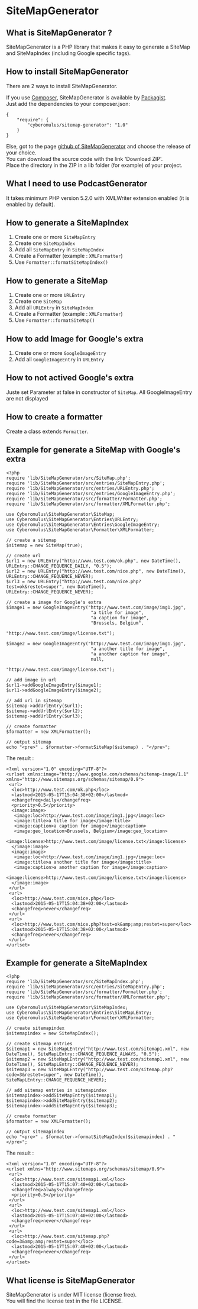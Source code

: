 # SiteMapGenerator

## What is SiteMapGenerator ? 
SiteMapGenerator is a PHP library that makes it easy to generate a SiteMap and SiteMapIndex (including Google specific tags).

## How to install SiteMapGenerator
There are 2 ways to install SiteMapGenerator.

If you use [Composer](https://getcomposer.org/), SiteMapGenerator is available by [Packagist](https://packagist.org).  
Just add the dependencies to your composer.json:  
	
	{
		"require": {
            "cyberomulus/sitemap-generator": "1.0"
        }
    }
	
Else, got to the page [github of SiteMapGenerator](https://github.com/cyberomulus/SiteMapGenerator) and choose the release of your choice.  
You can download the source code with the link 'Download ZIP'.  
Place the directory in the ZIP in a lib folder (for example) of your project.

## What I need to use PodcastGenerator

It takes minimum PHP version 5.2.0 with XMLWriter extension enabled (it is enabled by default).

## How to generate a SiteMapIndex

1. Create one or more `SiteMapEntry`
2. Create one `SiteMapIndex`
3. Add all `SiteMapEntry` in `SiteMapIndex`
4. Create a Formatter (example : `XMLFormatter`)
5. Use `Formatter::formatSiteMapIndex()`

## How to generate a SiteMap

1. Create one or more `URLEntry`
2. Create one `SiteMap`
3. Add all `URLEntry` in `SiteMapIndex`
4. Create a Formatter (example : `XMLFormatter`)
5. Use `Formatter::formatSiteMap()`

## How to add Image for Google's extra

1. Create one or more `GoogleImageEntry`
2. Add all `GoogleImageEntry` in `URLEntry`

## How to not actived Google's extra

Juste set Parameter at false in constructor of `SiteMap`.
All GoogleImageEntry are not displayed

## How to create a formatter

Create a class extends `Formatter`.


## Example for generate a SiteMap with Google's extra

	<?php
	require 'lib/SiteMapGenerator/src/SiteMap.php';
	require 'lib/SiteMapGenerator/src/entries/SiteMapEntry.php';
	require 'lib/SiteMapGenerator/src/entries/URLEntry.php';
	require 'lib/SiteMapGenerator/src/entries/GoogleImageEntry.php';
	require 'lib/SiteMapGenerator/src/formatter/Formatter.php';
	require 'lib/SiteMapGenerator/src/formatter/XMLFormatter.php';
	
	use Cyberomulus\SiteMapGenerator\SiteMap;
	use Cyberomulus\SiteMapGenerator\Entries\URLEntry;
	use Cyberomulus\SiteMapGenerator\Entries\GoogleImageEntry;
	use Cyberomulus\SiteMapGenerator\Formatter\XMLFormatter;
	
	// create a sitemap
	$sitemap = new SiteMap(true);
	
	// create url
	$url1 = new URLEntry("http://www.test.com/ok.php", new DateTime(), URLEntry::CHANGE_FEQUENCE_DAILY, "0.5");
	$url2 = new URLEntry("http://www.test.com/nice.php", new DateTime(), URLEntry::CHANGE_FEQUENCE_NEVER);
	$url3 = new URLEntry("http://www.test.com/nice.php?test=ok&restet=super", new DateTime(), URLEntry::CHANGE_FEQUENCE_NEVER);
	
	// create a image for Google's extra
	$image1 = new GoogleImageEntry("http://www.test.com/image/img1.jpg", 
									"a title for image", 
									"a caption for image", 
									"Brussels, Belgium", 
									"http://www.test.com/image/license.txt");
	
	$image2 = new GoogleImageEntry("http://www.test.com/image/img1.jpg",
									"a another title for image",
									"a another caption for image",
									null,
									"http://www.test.com/image/license.txt");
	
	// add image in url
	$url1->addGoogleImageEntry($image1);
	$url1->addGoogleImageEntry($image2);
	
	// add url in sitemap
	$sitemap->addUrlEntry($url1);
	$sitemap->addUrlEntry($url2);
	$sitemap->addUrlEntry($url3);
	
	// create formatter
	$formatter = new XMLFormatter();
	
	// output sitemap
	echo "<pre>" . $formatter->formatSiteMap($sitemap) . "</pre>";

The result :
	
	<?xml version="1.0" encoding="UTF-8"?>
	<urlset xmlns:image="http://www.google.com/schemas/sitemap-image/1.1" xmlns="http://www.sitemaps.org/schemas/sitemap/0.9">
	 <url>
	  <loc>http://www.test.com/ok.php</loc>
	  <lastmod>2015-05-17T15:04:38+02:00</lastmod>
	  <changefreq>daily</changefreq>
	  <priority>0.5</priority>
	  <image:image>
	   <image:loc>http://www.test.com/image/img1.jpg</image:loc>
	   <image:title>a title for image</image:title>
	   <image:caption>a caption for image</image:caption>
	   <image:geo_location>Brussels, Belgium</image:geo_location>
	   <image:license>http://www.test.com/image/license.txt</image:license>
	  </image:image>
	  <image:image>
	   <image:loc>http://www.test.com/image/img1.jpg</image:loc>
	   <image:title>a another title for image</image:title>
	   <image:caption>a another caption for image</image:caption>
	   <image:license>http://www.test.com/image/license.txt</image:license>
	  </image:image>
	 </url>
	 <url>
	  <loc>http://www.test.com/nice.php</loc>
	  <lastmod>2015-05-17T15:04:38+02:00</lastmod>
	  <changefreq>never</changefreq>
	 </url>
	 <url>
	  <loc>http://www.test.com/nice.php?test=ok&amp;amp;restet=super</loc>
	  <lastmod>2015-05-17T15:04:38+02:00</lastmod>
	  <changefreq>never</changefreq>
	 </url>
	</urlset>

## Example for generate a SiteMapIndex
	<?php
	require 'lib/SiteMapGenerator/src/SiteMapIndex.php';
	require 'lib/SiteMapGenerator/src/entries/SiteMapEntry.php';
	require 'lib/SiteMapGenerator/src/formatter/Formatter.php';
	require 'lib/SiteMapGenerator/src/formatter/XMLFormatter.php';
	
	use Cyberomulus\SiteMapGenerator\SiteMapIndex;
	use Cyberomulus\SiteMapGenerator\Entries\SiteMapLEntry;
	use Cyberomulus\SiteMapGenerator\Formatter\XMLFormatter;
	
	// create sitemapindex
	$sitemapindex = new SiteMapIndex();
	
	// create sitemap entries
	$sitemap1 = new SiteMapLEntry("http://www.test.com/sitemap1.xml", new DateTime(), SiteMapLEntry::CHANGE_FEQUENCE_ALWAYS, "0.5");
	$sitemap2 = new SiteMapLEntry("http://www.test.com/sitemap1.xml", new DateTime(), SiteMapLEntry::CHANGE_FEQUENCE_NEVER);
	$sitemap3 = new SiteMapLEntry("http://www.test.com/sitemap.php?code=3&restet=super", new DateTime(), SiteMapLEntry::CHANGE_FEQUENCE_NEVER);
	
	// add sitemap entries in sitemapindex
	$sitemapindex->addSiteMapEntry($sitemap1);
	$sitemapindex->addSiteMapEntry($sitemap2);
	$sitemapindex->addSiteMapEntry($sitemap3);
	
	// create formatter
	$formatter = new XMLFormatter();
	
	// output sitemapindex
	echo "<pre>" . $formatter->formatSiteMapIndex($sitemapindex) . "</pre>";

The result :

	<?xml version="1.0" encoding="UTF-8"?>
	<urlset xmlns="http://www.sitemaps.org/schemas/sitemap/0.9">
	 <url>
	  <loc>http://www.test.com/sitemap1.xml</loc>
	  <lastmod>2015-05-17T15:07:40+02:00</lastmod>
	  <changefreq>always</changefreq>
	  <priority>0.5</priority>
	 </url>
	 <url>
	  <loc>http://www.test.com/sitemap1.xml</loc>
	  <lastmod>2015-05-17T15:07:40+02:00</lastmod>
	  <changefreq>never</changefreq>
	 </url>
	 <url>
	  <loc>http://www.test.com/sitemap.php?code=3&amp;amp;restet=super</loc>
	  <lastmod>2015-05-17T15:07:40+02:00</lastmod>
	  <changefreq>never</changefreq>
	 </url>
	</urlset>

## What license is SiteMapGenerator
SiteMapGenerator is under MIT license (license free).  
You will find the license text in the file LICENSE.